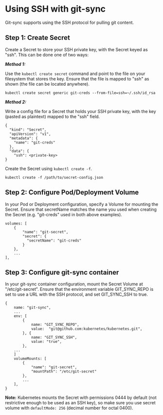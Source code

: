 # Using SSH with git-sync

Git-sync supports using the SSH protocol for pulling git content.

## Step 1: Create Secret
Create a Secret to store your SSH private key, with the Secret keyed as "ssh". This can be done one of two ways:

***Method 1:***

Use the ``kubectl create secret`` command and point to the file on your filesystem that stores the key. Ensure that the file is mapped to "ssh" as shown (the file can be located anywhere).
```
kubectl create secret generic git-creds --from-file=ssh=~/.ssh/id_rsa
```

***Method 2:***

Write a config file for a Secret that holds your SSH private key, with the key (pasted as plaintext) mapped to the "ssh" field.
```
{
  "kind": "Secret",
  "apiVersion": "v1",
  "metadata": {
    "name": "git-creds"
  },
  "data": {
    "ssh": <private-key>
}
```

Create the Secret using ``kubectl create -f``.
```
kubectl create -f /path/to/secret-config.json
```

## Step 2: Configure Pod/Deployment Volume

In your Pod or Deployment configuration, specify a Volume for mounting the Secret. Ensure that secretName matches the name you used when creating the Secret (e.g. "git-creds" used in both above examples).
```
volumes: [
    {
        "name": "git-secret",
        "secret": {
          "secretName": "git-creds"
        }
    },
    ...
],
```

## Step 3: Configure git-sync container

In your git-sync container configuration, mount the Secret Volume at "/etc/git-secret". Ensure that the environment variable GIT_SYNC_REPO is set to use a URL with the SSH protocol, and set GIT_SYNC_SSH to true.
```
{
    name: "git-sync",
    ...
    env: [
        {
            name: "GIT_SYNC_REPO",
            value:  "git@github.com:kubernetes/kubernetes.git",
        }, {
            name: "GIT_SYNC_SSH",
            value: "true",
        },
    ...
    ]
    volumeMounts: [
        {
            "name": "git-secret",
            "mountPath": "/etc/git-secret"
        },
        ...
    ],
}
```
**Note:** Kubernetes mounts the Secret with permissions 0444 by default (not restrictive enough to be used as an SSH key), so make sure you use secret volume with `defaultMode: 256` (decimal number for octal 0400).
